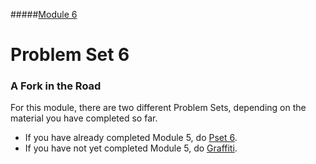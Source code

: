 #####[Module 6](../..)

# Problem Set 6

### A Fork in the Road

For this module, there are two different Problem Sets, depending on the material you have completed so far.
* If you have already completed Module 5, do [Pset 6](./pset6).
* If you have not yet completed Module 5, do [Graffiti](./graffiti).
